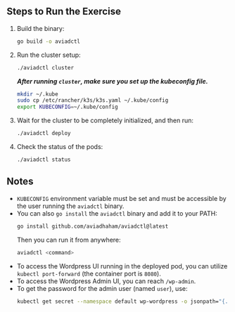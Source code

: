 ## Steps to Run the Exercise

1. Build the binary:

   ```bash
   go build -o aviadctl
   ```

2. Run the cluster setup:

   ```bash
   ./aviadctl cluster
   ```

   **_After running `cluster`, make sure you set up the kubeconfig file._**

   ```bash
   mkdir ~/.kube
   sudo cp /etc/rancher/k3s/k3s.yaml ~/.kube/config
   export KUBECONFIG=~/.kube/config
   ```

3. Wait for the cluster to be completely initialized, and then run:

   ```bash
   ./aviadctl deploy
   ```

4. Check the status of the pods:
   ```bash
   ./aviadctl status
   ```

## Notes

- `KUBECONFIG` environment variable must be set and must be accessible by the user running the `aviadctl` binary.
- You can also `go install` the `aviadctl` binary and add it to your PATH:
  ```bash
  go install github.com/aviadhaham/aviadctl@latest
  ```
  Then you can run it from anywhere:
  ```bash
  aviadctl <command>
  ```
- To access the Wordpress UI running in the deployed pod, you can utilize `kubectl port-forward` (the container port is `8080`).
- To access the Wordpress Admin UI, you can reach `/wp-admin`.
- To get the password for the admin user (named `user`), use:
  ```bash
  kubectl get secret --namespace default wp-wordpress -o jsonpath="{.data.wordpress-password}" | base64 --decode
  ```
